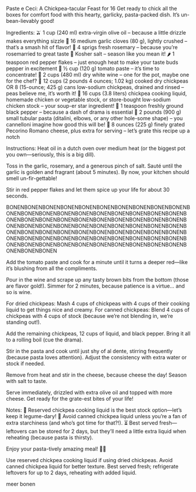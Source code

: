 Paste e Ceci: A Chickpea-tacular Feast for 16
Get ready to chick all the boxes for comfort food with this hearty, garlicky, pasta-packed dish. It’s un-bean-lievably good!

Ingredients:
🫒 1 cup (240 ml) extra-virgin olive oil – because a little drizzle makes everything sizzle
🧄 16 medium garlic cloves (80 g), lightly crushed – that’s a smash hit of flavor!
🌿 4 sprigs fresh rosemary – because you’re rosemarried to great taste
🧂 Kosher salt – season like you mean it!
🌶 1 teaspoon red pepper flakes – just enough heat to make your taste buds pepper in excitement
🍅 ½ cup (120 g) tomato paste – it’s time to concentrate!
🍷 2 cups (480 ml) dry white wine – one for the pot, maybe one for the chef?
🥣 12 cups (2 pounds 4 ounces; 1.02 kg) cooked dry chickpeas OR 8 (15-ounce; 425 g) cans low-sodium chickpeas, drained and rinsed – peas believe me, it’s worth it!
🥄 16 cups (3.8 liters) chickpea cooking liquid, homemade chicken or vegetable stock, or store-bought low-sodium chicken stock – your soup-er star ingredient!
🖤 1 teaspoon freshly ground black pepper – because a dash of drama is essential
🍝 2 pounds (900 g) small tubular pasta (ditalini, elbows, or any other hole-some shape) – you cannelloni imagine how good this will be!
🧀 8 ounces (225 g) finely grated Pecorino Romano cheese, plus extra for serving – let’s grate this recipe up a notch

Instructions:
Heat oil in a dutch oven over medium heat (or the biggest pot you own—seriously, this is a big dill).


Toss in the garlic, rosemary, and a generous pinch of salt. Sauté until the garlic is golden and fragrant (about 5 minutes). By now, your kitchen should smell un-fir-gettable!

Stir in red pepper flakes and let them spice up your life for about 30 seconds.

BONENBONENBONENBONENBONENBONENBONENBONENBONENBONENBONENBONENBONENBONENBONENBONENBONENBONENBONENBONENBONENBONENBONENBONENBONENBONENBONENBONENBONENBONENBONENBONENBONENBONENBONENBONENBONENBONENBONENBONENBONENBONENBONENBONENBONENBONENBONENBONENBONENBONENBONENBONENBONENBONENBONENBONENBONENBONENBONENBONENBONENBONENBONENBONENBONENBONENBONENBONENBONENBONENBONENBONENBONEN


Add the tomato paste and cook for a minute until it turns a deeper red—like it’s blushing from all the compliments.

Pour in the wine and scrape up any tasty brown bits from the bottom (those are flavor gold!). Simmer for 2 minutes, because patience is a virtue… and so is wine.

For dried chickpeas: Mash 4 cups of chickpeas with 4 cups of their cooking liquid to get things nice and creamy.
For canned chickpeas: Blend 4 cups of chickpeas with 4 cups of stock (because we’re not blending in, we’re standing out!).

Add the remaining chickpeas, 12 cups of liquid, and black pepper. Bring it all to a rolling boil (cue the drama).

Stir in the pasta and cook until just shy of al dente, stirring frequently (because pasta loves attention). Adjust the consistency with extra water or stock if needed.

Remove from heat and stir in the cheese, because cheese the day! Season with salt to taste.

Serve immediately, drizzled with extra olive oil and topped with more cheese. Get ready for the grate-est bites of your life!

Notes:
🥄 Reserved chickpea cooking liquid is the best stock option—let’s keep it legume-dary!
🚫 Avoid canned chickpea liquid unless you’re a fan of extra starchiness (and who’s got time for that?!).
⏳ Best served fresh—leftovers can be stored for 2 days, but they’ll need a little extra liquid when reheating (because pasta is thirsty).


Enjoy your pasta-tively amazing meal! 🍝✨

   Use reserved chickpea cooking liquid if using dried chickpeas.
   Avoid canned chickpea liquid for better texture.
   Best served fresh; refrigerate leftovers for up to 2 days, reheating with added liquid.

meer bonen

